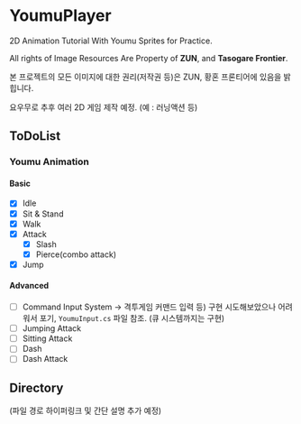 # YoumuPlayer

2D Animation Tutorial With Youmu Sprites for Practice.

All rights of Image Resources Are Property of **ZUN**, and **Tasogare Frontier**.

본 프로젝트의 모든 이미지에 대한 권리(저작권 등)은 ZUN, 황혼 프론티어에 있음을 밝힙니다.

요우무로 추후 여러 2D 게임 제작 예정. (예 : 러닝액션 등)

## ToDoList

### Youmu Animation

#### Basic

-   [x] Idle
-   [x] Sit & Stand
-   [x] Walk
-   [x] Attack
    -   [x] Slash
    -   [x] Pierce(combo attack)
-   [x] Jump

#### Advanced

-   [ ] Command Input System -> 격투게임 커맨드 입력 등)
        구현 시도해보았으나 어려워서 포기, `YoumuInput.cs` 파일 참조. (큐 시스템까지는 구현)
-   [ ] Jumping Attack
-   [ ] Sitting Attack
-   [ ] Dash
-   [ ] Dash Attack

## Directory

(파일 경로 하이퍼링크 및 간단 설명 추가 예정)
